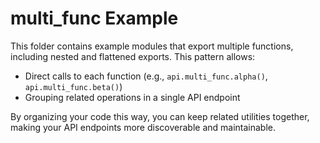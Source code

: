 # multi_func Example

This folder contains example modules that export multiple functions, including nested and flattened exports. This pattern allows:

- Direct calls to each function (e.g., `api.multi_func.alpha()`, `api.multi_func.beta()`)
- Grouping related operations in a single API endpoint

By organizing your code this way, you can keep related utilities together, making your API endpoints more discoverable and maintainable.

